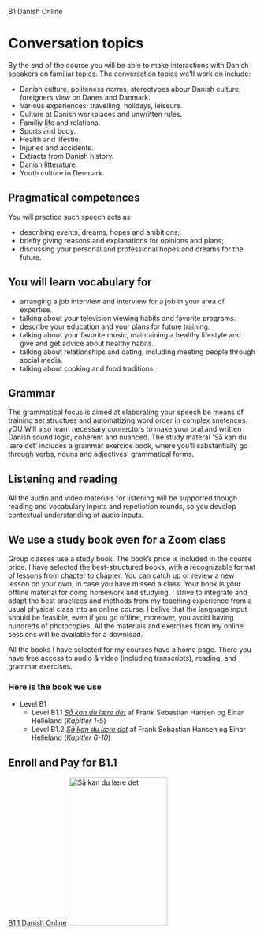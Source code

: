 B1 Danish Online

# Conversation topics
By the end of the course you will be able to make interactions with Danish speakers on familiar topics. 
The conversation topics we'll work on include:
 * Danish culture, politeness norms, stereotypes abour Danish culture; foreigners view on Danes and Danmark.
 * Various experiences: travelling, holidays, leiseure.
 * Culture at Danish workplaces and unwritten rules.
 * Familiy life and relations.
 * Sports and body.
 * Health and lifestle.
 * Injuries and accidents.
 * Extracts from Danish history.
 * Danish litterature.
 * Youth culture in Denmark.
 
## Pragmatical competences
 
You will practice such speech acts as 
* describing events, dreams, hopes and ambitions; 
* briefly giving reasons and explanations for opinions and plans;
* discussing your personal and professional hopes and dreams for the future.

## You will learn vocabulary for 
* arranging a job interview and interview for a job in your area of expertise.
* talking about your television viewing habits and favorite programs.
* describe your education and your plans for future training.
* talking about your favorite music, maintaining a healthy lifestyle and give and get advice about healthy habits.
* talking about relationships and dating, including meeting people through social media.
* talking about cooking and food traditions. 

## Grammar 
The grammatical focus is aimed at elaborating your speech be means of training set structues and automatizing word order in complex snetences. yOU Will also learn necessary connectors to make your oral and written Danish sound logic, coherent and nuanced.
The study materal 'Så kan du lære det' includes a grammar exercice book, where you'll sabstantially go through verbs, nouns and adjectives' grammatical forms. 

## Listening and reading
All the audio and video materials for listening will be supported though reading and vocabulary inputs and repetiotion rounds, so you develop contextual understanding of audio inputs. 

## We use a study book even for a Zoom class

Group classes use a study book. The book’s price is included in the course price. I have selected the best-structured books, with a recognizable format of lessons from chapter to chapter. You can catch up or review a new lesson on your own, in case you have missed a class. Your book is your offline material for doing homework and studying. I strive to integrate and adapt the best practices and methods from my teaching experience from a usual physical class into an online course. I belive that the language input should be feasible, even if you go offline, moreover, you avoid having hundreds of photocopies. All the materials and exercises from my online sessions will be available for a download.

All the books I have selected for my courses have a home page. There you have free access to audio & video (including transcripts), reading, and grammar exercises.

### Here is the book we use

* Level B1
   * Level B1.1 *[Så kan du lære det](https://laerdet.gyldendal.dk)* af Frank Sebastian Hansen og Einar Helleland (*Kapitler 1-5*)
   * Level B1.2 *[Så kan du lære det](https://laerdet.gyldendal.dk)* af Frank Sebastian Hansen og Einar Helleland (*Kapitler 6-10*)
   
   
## Enroll and Pay for B1.1
<script src="https://cdn.podia.com/embeds.js" async="async"></script><a href="https://elenasokolova.podia.com/b1-1-danish-online" data-podia-embed="button">B1.1 Danish Online</a>

   
   <img src="saa-kan-du-lære-det.png" alt="Så kan du lære det" width="200" height="300" />
